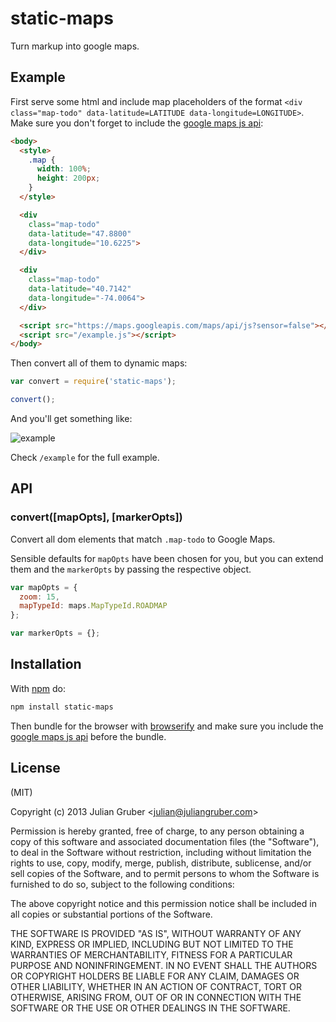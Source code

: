 
# static-maps

Turn markup into google maps.

## Example

First serve some html and include map placeholders of the format
`<div class="map-todo" data-latitude=LATITUDE data-longitude=LONGITUDE>`. Make
sure you don't forget to include the
[google maps js api](https://developers.google.com/maps/documentation/javascript/tutorial):

```html
<body>
  <style>
    .map {
      width: 100%;
      height: 200px;
    }
  </style>

  <div
    class="map-todo"
    data-latitude="47.8800"
    data-longitude="10.6225">
  </div>

  <div
    class="map-todo"
    data-latitude="40.7142"
    data-longitude="-74.0064">
  </div>

  <script src="https://maps.googleapis.com/maps/api/js?sensor=false"></script>
  <script src="/example.js"></script>
</body>

```

Then convert all of them to dynamic maps:

```js
var convert = require('static-maps');

convert();
```

And you'll get something like:

![example](https://i.cloudup.com/OfeH6LBXbZ.png)

Check `/example` for the full example.

## API

### convert([mapOpts], [markerOpts])

Convert all dom elements that match `.map-todo` to Google Maps.

Sensible defaults for `mapOpts` have been chosen for you, but you can extend
them and the `markerOpts` by passing the respective object.

```js
var mapOpts = {
  zoom: 15,
  mapTypeId: maps.MapTypeId.ROADMAP
};

var markerOpts = {};
```

## Installation

With [npm](https://npmjs.org) do:

```bash
npm install static-maps
```

Then bundle for the browser with
[browserify](https://github.com/substack/node-browserify) and make sure
you include the
[google maps js api](https://developers.google.com/maps/documentation/javascript/tutorial)
before the bundle.

## License

(MIT)

Copyright (c) 2013 Julian Gruber &lt;julian@juliangruber.com&gt;

Permission is hereby granted, free of charge, to any person obtaining a copy of
this software and associated documentation files (the "Software"), to deal in
the Software without restriction, including without limitation the rights to
use, copy, modify, merge, publish, distribute, sublicense, and/or sell copies
of the Software, and to permit persons to whom the Software is furnished to do
so, subject to the following conditions:

The above copyright notice and this permission notice shall be included in all
copies or substantial portions of the Software.

THE SOFTWARE IS PROVIDED "AS IS", WITHOUT WARRANTY OF ANY KIND, EXPRESS OR
IMPLIED, INCLUDING BUT NOT LIMITED TO THE WARRANTIES OF MERCHANTABILITY,
FITNESS FOR A PARTICULAR PURPOSE AND NONINFRINGEMENT. IN NO EVENT SHALL THE
AUTHORS OR COPYRIGHT HOLDERS BE LIABLE FOR ANY CLAIM, DAMAGES OR OTHER
LIABILITY, WHETHER IN AN ACTION OF CONTRACT, TORT OR OTHERWISE, ARISING FROM,
OUT OF OR IN CONNECTION WITH THE SOFTWARE OR THE USE OR OTHER DEALINGS IN THE
SOFTWARE.

